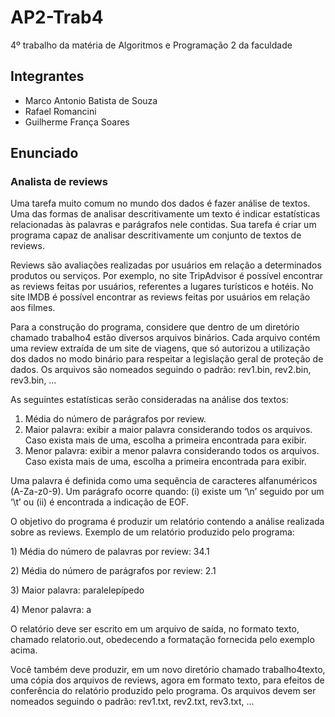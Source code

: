 # AP2-Trab4
4º trabalho da matéria de Algoritmos e Programação 2 da faculdade

## Integrantes
<ul>
    <li>Marco Antonio Batista de Souza</li>
    <li>Rafael Romancini</li>
    <li>Guilherme França Soares</li>
</ul>

## Enunciado
<h3>Analista de reviews</h3>
<p>Uma tarefa muito comum no mundo dos dados é fazer análise de textos. Uma das formas de analisar descritivamente um texto é indicar estatísticas relacionadas às palavras e parágrafos nele contidas. Sua tarefa é criar um programa capaz de analisar descritivamente um conjunto de textos de reviews.
<p>Reviews são avaliações realizadas por usuários em relação a determinados produtos ou serviços. Por exemplo, no site TripAdvisor é possível encontrar as reviews feitas por usuários, referentes a lugares turísticos e hotéis. No site IMDB é possível encontrar as reviews feitas por usuários em relação aos filmes.
<p>Para a construção do programa, considere que dentro de um diretório chamado trabalho4 estão diversos arquivos binários. Cada arquivo contém uma review extraída de um site de viagens, que só autorizou a utilização dos dados no modo binário para respeitar a legislação geral de proteção de dados. Os arquivos são nomeados seguindo o padrão: rev1.bin, rev2.bin, rev3.bin, …
<p>As seguintes estatísticas serão consideradas na análise dos textos:

<ol>
    <li>Média do número de parágrafos por review.</li>
    <li>Maior palavra: exibir a maior palavra considerando todos os arquivos. Caso exista mais de uma, escolha a primeira encontrada para exibir.</li>
    <li>Menor palavra: exibir a menor palavra considerando todos os arquivos. Caso exista mais de uma, escolha a primeira encontrada para exibir.</li>
</ol>
<p>Uma palavra é definida como uma sequência de caracteres alfanuméricos (A-Za-z0-9). Um parágrafo ocorre quando: (i) existe um ‘\n’ seguido por um ‘\t’ ou (ii) é encontrada a indicação de EOF.
<p>O objetivo do programa é produzir um relatório contendo a análise realizada sobre as reviews. Exemplo de um relatório produzido pelo programa:
<p>1) Média do número de palavras por review: 34.1
<p>2) Média do número de parágrafos por review: 2.1
<p>3) Maior palavra: paralelepípedo
<p>4) Menor palavra: a
<p>
<p>O relatório deve ser escrito em um arquivo de saída, no formato texto, chamado relatorio.out, obedecendo a formatação fornecida pelo exemplo acima.
<p>Você também deve produzir, em um novo diretório chamado trabalho4texto, uma cópia dos arquivos de reviews, agora em formato texto, para efeitos de conferência do relatório produzido pelo programa. Os arquivos devem ser nomeados seguindo o padrão: rev1.txt, rev2.txt, rev3.txt, …